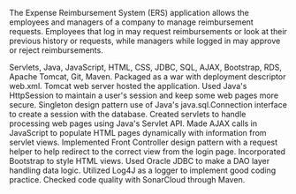 The Expense Reimbursement System (ERS) application allows the employees and managers of a company to manage reimbursement requests. Employees that log in may request reimbursements or look at their previous history or requests, while managers while logged in may approve or reject reimbursements.

Servlets, Java, JavaScript, HTML, CSS, JDBC, SQL, AJAX, Bootstrap, RDS, Apache Tomcat, Git, Maven.
Packaged as a war with deployment descriptor web.xml.
Tomcat web server hosted the application.
Used Java's HttpSession to maintain a user's session and keep some web pages more secure.
Singleton design pattern use of Java's java.sql.Connection interface to create a session with the database.
Created servlets to handle processing web pages using Java's Servlet API.
Made AJAX calls in JavaScript to populate HTML pages dynamically with information from servlet views.
Implemented Front Controller design pattern with a request helper to help redirect to the correct view from the login page.
Incorporated Bootstrap to style HTML views.
Used Oracle JDBC to make a DAO layer handling data logic.
Utilized Log4J as a logger to implement good coding practice.
Checked code quality with SonarCloud through Maven.
